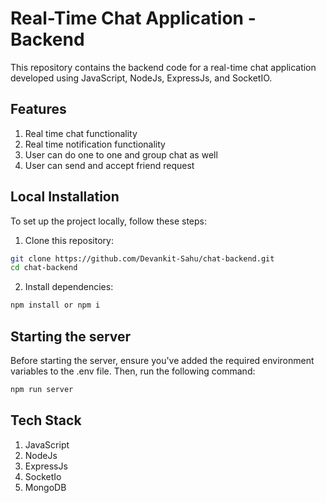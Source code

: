 # Real-Time Chat Application - Backend

This repository contains the backend code for a real-time chat application developed using JavaScript, NodeJs, ExpressJs, and SocketIO.

## Features
1. Real time chat functionality
2. Real time notification functionality
3. User can do one to one and group chat as well
4. User can send and accept friend request

## Local Installation
To set up the project locally, follow these steps:
1. Clone this repository:
```bash
git clone https://github.com/Devankit-Sahu/chat-backend.git
cd chat-backend
```
2. Install dependencies:
```bash
npm install or npm i
```
## Starting the server
Before starting the server, ensure you've added the required environment variables to the .env file. Then, run the following command:
```bash
npm run server
```

## Tech Stack
1. JavaScript
2. NodeJs
3. ExpressJs
4. SocketIo
5. MongoDB